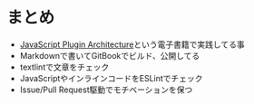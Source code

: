 # まとめ

-   [JavaScript Plugin Architecture](https://github.com/azu/JavaScript-Plugin-Architecture/ "JavaScript Plugin Architecture")という電子書籍で実践してる事
-   Markdownで書いてGitBookでビルド、公開してる
-   textlintで文章をチェック
-   JavaScriptやインラインコードをESLintでチェック
-   Issue/Pull Request駆動でモチベーションを保つ
